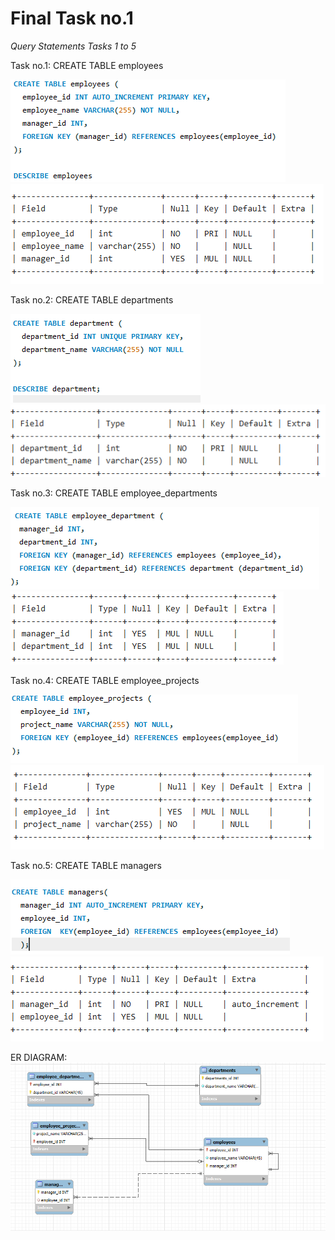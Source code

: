 # Final Task no.1 
*Query Statements Tasks 1 to 5* 

Task no.1: CREATE TABLE employees

<img src="https://github.com/EDILBERTOGEMINIANO/edilberto/blob/main/QUERY%20CODE/1.png?raw=true">
<img src="https://github.com/EDILBERTOGEMINIANO/edilberto/blob/main/QUERY%20CODE/Task%20no.1%20.png">

Task no.2: CREATE TABLE departments

<img src="https://github.com/EDILBERTOGEMINIANO/edilberto/blob/main/QUERY%20CODE/2.png">
<img src="https://github.com/EDILBERTOGEMINIANO/edilberto/blob/main/QUERY%20CODE/Task%202%20.png">

Task no.3: CREATE TABLE employee_departments

<img src="https://github.com/EDILBERTOGEMINIANO/edilberto/blob/main/QUERY%20CODE/3.png">
<img src="https://github.com/EDILBERTOGEMINIANO/edilberto/blob/main/QUERY%20CODE/Task%203.png">

Task no.4: CREATE TABLE employee_projects

<img src="https://github.com/EDILBERTOGEMINIANO/edilberto/blob/main/QUERY%20CODE/4.png">
<img src="https://github.com/EDILBERTOGEMINIANO/edilberto/blob/main/QUERY%20CODE/Task%204.png">

Task no.5: CREATE TABLE managers

<img src="https://github.com/EDILBERTOGEMINIANO/edilberto/blob/main/QUERY%20CODE/5.png">
<img src="https://github.com/EDILBERTOGEMINIANO/edilberto/blob/main/QUERY%20CODE/Task%205.png">

ER DIAGRAM: <img src="https://github.com/EDILBERTOGEMINIANO/edilberto/blob/main/QUERY%20CODE/diagram.png">
